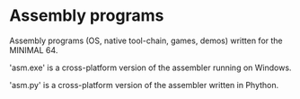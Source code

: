 # Assembly programs

Assembly programs (OS, native tool-chain, games, demos) written for the MINIMAL 64.

'asm.exe' is a cross-platform version of the assembler running on Windows.

'asm.py' is a cross-platform version of the assembler written in Phython.
